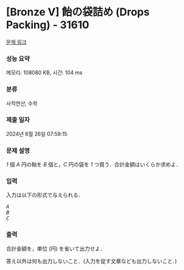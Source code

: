 # [Bronze V] 飴の袋詰め (Drops Packing) - 31610 

[문제 링크](https://www.acmicpc.net/problem/31610) 

### 성능 요약

메모리: 108080 KB, 시간: 104 ms

### 분류

사칙연산, 수학

### 제출 일자

2024년 6월 26일 07:59:15

### 문제 설명

<p><var>1</var> 個 <var>A</var> 円の飴を <var>B</var> 個と，<var>C</var> 円の袋を <var>1</var> つ買う．合計金額はいくらか求めよ．</p>

### 입력 

 <p>入力は以下の形式で与えられる．</p>

<pre><var>A</var>
<var>B</var>
<var>C</var></pre>

### 출력 

 <p>合計金額を，単位 (円) を省いて出力せよ．</p>

<p>答え以外は何も出力しないこと．(入力を促す文章なども出力しないこと．)</p>

